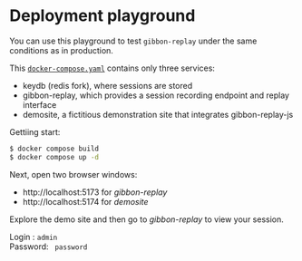 # Deployment playground

You can use this playground to test `gibbon-replay` under the same conditions as in production.

This [`docker-compose.yaml`](./docker-compose.yaml) contains only three services:

- keydb (redis fork), where sessions are stored
- gibbon-replay, which provides a session recording endpoint and replay interface
- demosite, a fictitious demonstration site that integrates gibbon-replay-js

Gettiing start:

```sh
$ docker compose build
$ docker compose up -d
```

Next, open two browser windows:

- http://localhost:5173 for *gibbon-replay*
- http://localhost:5174 for *demosite*

Explore the demo site and then go to *gibbon-replay* to view your session.

Login : `admin`  
Password: ` password`

